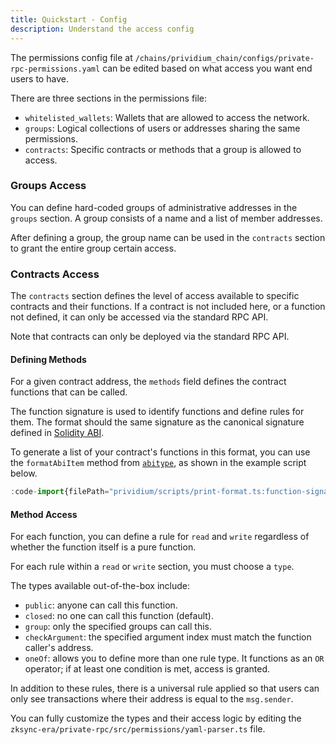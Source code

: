 ```yaml
---
title: Quickstart - Config
description: Understand the access config
---
```


The permissions config file at
`/chains/prividium_chain/configs/private-rpc-permissions.yaml`
can be edited based on what access you want end users to have.

There are three sections in the permissions file:

- `whitelisted_wallets`: Wallets that are allowed to access the network.
- `groups`: Logical collections of users or addresses sharing the same permissions.
- `contracts`: Specific contracts or methods that a group is allowed to access.

### Groups Access

You can define hard-coded groups of administrative addresses in the `groups` section.
A group consists of a name and a list of member addresses.

After defining a group,
the group name can be used in the `contracts` section to grant the entire group certain access.

### Contracts Access

The `contracts` section defines the level of access available to specific contracts and their functions.
If a contract is not included here, or a function not defined,
it can only be accessed via the standard RPC API.

Note that contracts can only be deployed via the standard RPC API.

#### Defining Methods

For a given contract address, the `methods` field defines the contract functions that can be called.

The function signature is used to identify functions and define rules for them.
The format should the same signature as the canonical signature defined in [Solidity ABI](https://docs.soliditylang.org/en/latest/abi-spec.html).

To generate a list of your contract's functions in this format,
you can use the `formatAbiItem` method from [`abitype`](https://abitype.dev/api/human#formatabiitem-1),
as shown in the example script below.

```ts
:code-import{filePath="prividium/scripts/print-format.ts:function-signature"}
```

#### Method Access

For each function, you can define a rule for `read` and `write` regardless of whether the function itself is a pure function.

For each rule within a `read` or `write` section,
you must choose a `type`.

The types available out-of-the-box include:

- `public`: anyone can call this function.
- `closed`: no one can call this function (default).
- `group`: only the specified groups can call this.
- `checkArgument`: the specified argument index must match the function caller's address.
- `oneOf`: allows you to define more than one rule type.
  It functions as an `OR` operator;
  if at least one condition is met, access is granted.

In addition to these rules,
there is a universal rule applied
so that users can only see transactions where
their address is equal to the `msg.sender`.

You can fully customize the types and their access logic by editing the `zksync-era/private-rpc/src/permissions/yaml-parser.ts` file.
